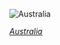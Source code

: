 
![Australia](https://www.gstatic.com/prettyearth/assets/full/2010.jpg)

*[Australia](https://www.google.com/maps/@-33.869168,151.259036,17z/data=!3m1!1e3)*
